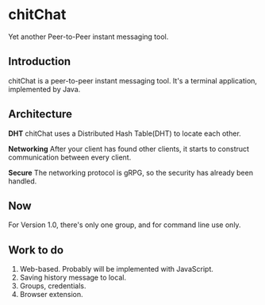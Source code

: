 # chitChat
Yet another Peer-to-Peer instant messaging tool.

## Introduction
chitChat is a peer-to-peer instant messaging tool. It's a terminal application, implemented by Java.

## Architecture
**DHT**
chitChat uses a Distributed Hash Table(DHT) to locate each other.

**Networking**
After your client has found other clients, it starts to construct communication between every client.

**Secure**
The networking protocol is gRPG, so the security has already been handled.

## Now
For Version 1.0, there's only one group, and for command line use only.

## Work to do
1. Web-based. Probably will be implemented with JavaScript.
2. Saving history message to local.
3. Groups, credentials.
4. Browser extension.


